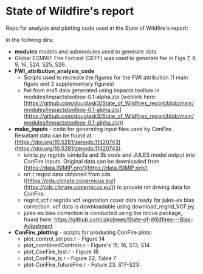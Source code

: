 # State of Wildfire's report

Repo for analysis and plotting code used in the State of Wildfire's report:

In the follwing dirs:
* **modules** models and submodules used to generate data
*  Global ECMWF Fire Forcast (GEFF) was used to generate fwi in Figs 7, 8, 9, 16, S24, S25, S26.
* **FWI_attribution_analysis_code**
  * Scripts used to recreate the figures for the FWI attribution (1 main figure and 2 supplementary figures)
  * fwi from era5 data generated using impacts toolbox in modules/impactstoolbox-0.1-alpha.zip (weblink here: [https://github.com/douglask3/State_of_Wildfires_report/blob/main/modules/impactstoolbox-0.1-alpha.zip](https://github.com/douglask3/State_of_Wildfires_report/blob/main/modules/impactstoolbox-0.1-alpha.zip))
* **make_inputs** - code for generating input files used by ConFire. Resultant data can be found at [https://doi.org/10.5281/zenodo.11420743](https://doi.org/10.5281/zenodo.11420743).
  * isimip.py regrids isimip3a and 3b code and JULES model output into ConFire inputs. Original data can be downloaded from [https://data.ISIMIP.org/](https://data.ISIMIP.org/)
  * nrt.r regrid data obtained from cds ([https://cds.climate.copernicus.eu/](https://cds.climate.copernicus.eu/)) to provide nrt driving data for ConFire.
  * regrid_vcf.r regrids vcf vegetation cover data ready for jules-es bias correction. vcf data is downloadable using download_regrid_VCF.py.
  * jules-es bias correction is conducted using the ibicus package, found here: https://github.com/jakobwes/State-of-Wildfires---Bias-Adjustment
* **ConFire_plotting** - scripts for producing ConFire plots:
    * plot_control_stripes.r - Figure 14
    * plot_combinedControls.r - Figure's 15, 16, S13, S14
    * plot_ConFire_hist.r - Figure 18
    * plot_ConFire_ts.r - Figure 22, Table 7
    * plot-ConFire_futureFire.r - Future 23, S17-S23

